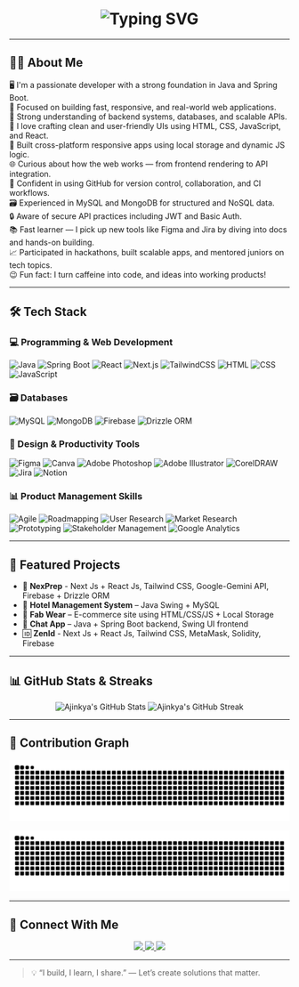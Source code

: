 <!-- Typing Intro Animation -->
<h1 align="center">
  <img src="https://readme-typing-svg.demolab.com?font=Fira+Code&duration=3200&pause=1000&color=007ACC&center=true&vCenter=true&width=720&lines=Hi%2C+I'm+Ajinkya+Dhumal+%F0%9F%91%8B;Full+Stack+Developer+%7C+Java+%26+React;Skilled+in+Spring+Boot%2C+MongoDB%2C+HTML%2C+CSS%2C+JS;Building+Scalable+and+User-Friendly+Web+Apps;Currently+Exploring+Product+Management+%F0%9F%92%BC;Bridging+Tech+%2B+User+Experience+with+Code+/+Strategy" alt="Typing SVG" />
</h1>

---

## 👨‍💻 About Me

🖥️ I'm a passionate developer with a strong foundation in Java and Spring Boot.  
🚀 Focused on building fast, responsive, and real-world web applications.  
🧠 Strong understanding of backend systems, databases, and scalable APIs.  
🎨 I love crafting clean and user-friendly UIs using HTML, CSS, JavaScript, and React.  
📱 Built cross-platform responsive apps using local storage and dynamic JS logic.  
🌐 Curious about how the web works — from frontend rendering to API integration.  
🌳 Confident in using GitHub for version control, collaboration, and CI workflows.  
🗃️ Experienced in MySQL and MongoDB for structured and NoSQL data.  
🔒 Aware of secure API practices including JWT and Basic Auth.  
📚 Fast learner — I pick up new tools like Figma and Jira by diving into docs and hands-on building.  
📈 Participated in hackathons, built scalable apps, and mentored juniors on tech topics.  
😉 Fun fact: I turn caffeine into code, and ideas into working products!  

---

## 🛠️ Tech Stack

### 💻 Programming & Web Development
![Java](https://img.shields.io/badge/Java-007396?style=flat&logo=java&logoColor=white)
![Spring Boot](https://img.shields.io/badge/SpringBoot-6DB33F?style=flat&logo=springboot&logoColor=white)
![React](https://img.shields.io/badge/React-20232A?style=flat&logo=react&logoColor=61DAFB)
![Next.js](https://img.shields.io/badge/Next.js-000000?style=flat&logo=nextdotjs&logoColor=white)
![TailwindCSS](https://img.shields.io/badge/Tailwind_CSS-38B2AC?style=flat&logo=tailwind-css&logoColor=white)
![HTML](https://img.shields.io/badge/HTML5-E34F26?style=flat&logo=html5&logoColor=white)
![CSS](https://img.shields.io/badge/CSS3-1572B6?style=flat&logo=css3&logoColor=white)
![JavaScript](https://img.shields.io/badge/JavaScript-F7DF1E?style=flat&logo=javascript&logoColor=black)

### 🗃️ Databases
![MySQL](https://img.shields.io/badge/MySQL-4479A1?style=flat&logo=mysql&logoColor=white)
![MongoDB](https://img.shields.io/badge/MongoDB-4EA94B?style=flat&logo=mongodb&logoColor=white)
![Firebase](https://img.shields.io/badge/Firebase-FFCA28?style=flat&logo=firebase&logoColor=black)
![Drizzle ORM](https://img.shields.io/badge/Drizzle%20ORM-000000?style=flat&logo=drizzle&logoColor=white)

### 🎨 Design & Productivity Tools
![Figma](https://img.shields.io/badge/Figma-F24E1E?style=flat&logo=figma&logoColor=white)
![Canva](https://img.shields.io/badge/Canva-00C4CC?style=flat&logo=canva&logoColor=white)
![Adobe Photoshop](https://img.shields.io/badge/Adobe%20Photoshop-31A8FF?style=flat&logo=adobe-photoshop&logoColor=white)
![Adobe Illustrator](https://img.shields.io/badge/Adobe%20Illustrator-FF9A00?style=flat&logo=adobe-illustrator&logoColor=white)
![CorelDRAW](https://img.shields.io/badge/CorelDRAW-47A141?style=flat&logo=coreldraw&logoColor=white)
![Jira](https://img.shields.io/badge/Jira-0052CC?style=flat&logo=jira&logoColor=white)
![Notion](https://img.shields.io/badge/Notion-000000?style=flat&logo=notion&logoColor=white)

### 📊 Product Management Skills
![Agile](https://img.shields.io/badge/Agile%20&%20Scrum-2496ED?style=flat&logo=scrumalliance&logoColor=white)
![Roadmapping](https://img.shields.io/badge/Product%20Roadmapping-FF6F00?style=flat&logo=roadmapdotsh&logoColor=white)
![User Research](https://img.shields.io/badge/User%20Research-8E44AD?style=flat&logo=googleforms&logoColor=white)
![Market Research](https://img.shields.io/badge/Market%20Research-27AE60?style=flat&logo=databricks&logoColor=white)
![Prototyping](https://img.shields.io/badge/Prototyping-FF4088?style=flat&logo=figma&logoColor=white)
![Stakeholder Management](https://img.shields.io/badge/Stakeholder%20Management-34495E?style=flat&logo=trustpilot&logoColor=white)
![Google Analytics](https://img.shields.io/badge/Google%20Analytics-E37400?style=flat&logo=googleanalytics&logoColor=white)


---

## 🌟 Featured Projects

- 🤖 **NexPrep** - Next Js + React Js, Tailwind CSS, Google-Gemini API, Firebase + Drizzle ORM  
- 🏨 **Hotel Management System** – Java Swing + MySQL  
- 🛒 **Fab Wear** – E-commerce site using HTML/CSS/JS + Local Storage  
- 💬 **Chat App** – Java + Spring Boot backend, Swing UI frontend  
- 🆔 **ZenId** - Next Js + React Js, Tailwind CSS, MetaMask, Solidity, Firebase

---

## 📊 GitHub Stats & Streaks  

<p align="center">
  <img height="180em" src="https://github-readme-stats.vercel.app/api?username=Ajinkyaa2004&show_icons=true&theme=tokyonight" alt="Ajinkya's GitHub Stats" />
  <img height="180em" src="https://streak-stats.demolab.com/?user=Ajinkyaa2004&theme=tokyonight" alt="Ajinkya's GitHub Streak" />
</p>

---

## 🐍 Contribution Graph


![GitHub Snake Dark](https://raw.githubusercontent.com/Ajinkyaa2004/Ajinkyaa2004/output/github-snake-dark.svg#gh-dark-mode-only)


<picture>
  <source media="(prefers-color-scheme: dark)" srcset="https://raw.githubusercontent.com/Ajinkyaa2004/Ajinkyaa2004/output/github-snake-dark.svg" />
  <source media="(prefers-color-scheme: light)" srcset="https://raw.githubusercontent.com/Ajinkyaa2004/Ajinkyaa2004/output/github-snake.svg" />
  <img alt="GitHub Contribution Snake" src="https://raw.githubusercontent.com/Ajinkyaa2004/Ajinkyaa2004/output/github-snake.svg" />
</picture>


---

## 🤝 Connect With Me  

<p align="center">
  <a href="https://www.linkedin.com/in/ajinkya842004/" target="_blank">
    <img src="https://img.shields.io/badge/LinkedIn-0077B5?style=for-the-badge&logo=linkedin&logoColor=white" />
  </a>
  <a href="dhumalajinkya2004@gmail.com">
    <img src="https://img.shields.io/badge/Gmail-D14836?style=for-the-badge&logo=gmail&logoColor=white" />
  </a>
  <a href="https://github.com/Ajinkyaa2004" target="_blank">
    <img src="https://img.shields.io/badge/GitHub-100000?style=for-the-badge&logo=github&logoColor=white" />
  </a>
</p>

---

> 💡 “I build, I learn, I share.” — Let’s create solutions that matter.  
